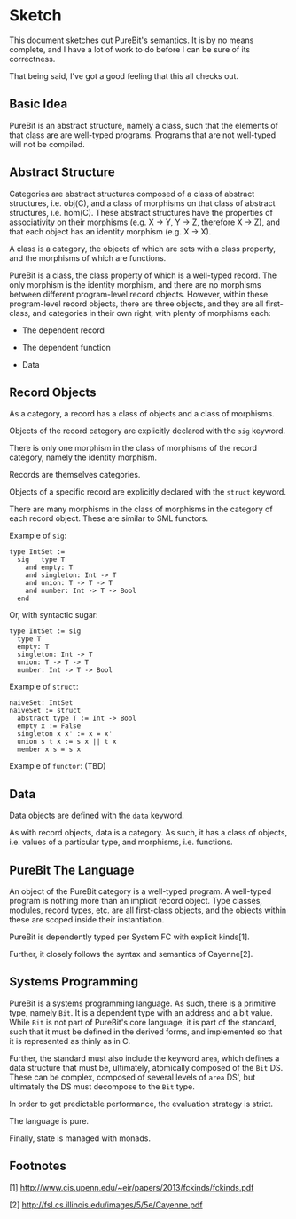 Sketch
======

This document sketches out PureBit's semantics. It is by no means complete,
and I have a lot of work to do before I can be sure of its correctness.

That being said, I've got a good feeling that this all checks out.

Basic Idea
----------

PureBit is an abstract structure, namely a class, such that the elements of
that class are are well-typed programs. Programs that are not well-typed will
not be compiled.

Abstract Structure
------------------

Categories are abstract structures composed of a class of abstract structures,
i.e. obj(C), and a class of morphisms on that class of abstract structures,
i.e. hom(C). These abstract structures have the properties of associativity
on their morphisms (e.g. X -> Y,  Y -> Z, therefore X -> Z), and that each
object has an identity morphism (e.g. X -> X).

A class is a category, the objects of which are sets with a class property, and
the morphisms of which are functions.

PureBit is a class, the class property of which is a well-typed record. The
only morphism is the identity morphism, and there are no morphisms between
different program-level record objects. However, within these program-level
record objects, there are three objects, and they are all first-class, and
categories in their own right, with plenty of morphisms each:
* The dependent record

* The dependent function

* Data

Record Objects
--------------
As a category, a record has a class of objects and a class of morphisms.

Objects of the record category are explicitly declared with the `sig` keyword.

There is only one morphism in the class of morphisms of the record category,
namely the identity morphism.

Records are themselves categories.

Objects of a specific record are explicitly declared with the `struct` keyword.

There are many morphisms in the class of morphisms in the category of each
record object. These are similar to SML functors.

Example of `sig`:

  ```
  type IntSet :=
    sig   type T
      and empty: T
      and singleton: Int -> T
      and union: T -> T -> T
      and number: Int -> T -> Bool
    end
  ```

  Or, with syntactic sugar:

  ```
  type IntSet := sig
    type T
    empty: T
    singleton: Int -> T
    union: T -> T -> T
    number: Int -> T -> Bool
  ```

Example of `struct`:

  ```
  naiveSet: IntSet
  naiveSet := struct
    abstract type T := Int -> Bool
    empty x := False
    singleton x x' := x = x'
    union s t x := s x || t x
    member x s = s x
  ```

Example of `functor`:
  (TBD)

Data
----

Data objects are defined with the `data` keyword.

As with record objects, data is a category. As such, it has a class of
objects, i.e. values of a particular type, and morphisms, i.e. functions.

PureBit The Language
--------------------

An object of the PureBit category is a well-typed program. A
well-typed program is nothing more than an implicit record object. Type
classes, modules, record types, etc. are all first-class objects, and the
objects within these are scoped inside their instantiation.

PureBit is dependently typed per System FC with explicit kinds[1].

Further, it closely follows the syntax and semantics of Cayenne[2].

Systems Programming
-------------------

PureBit is a systems programming language. As such, there is a primitive
type, namely `Bit`. It is a dependent type with an address and a bit value.
While `Bit` is not part of PureBit's core language, it is part of the standard,
such that it must be defined in the derived forms, and implemented so that
it is represented as thinly as in C.

Further, the standard must also include the keyword `area`, which defines a
data structure that must be, ultimately, atomically composed of the `Bit` DS.
These can be complex, composed of several levels of `area` DS', but ultimately
the DS must decompose to the `Bit` type.

In order to get predictable performance, the evaluation strategy is strict.

The language is pure.

Finally, state is managed with monads.

Footnotes
---------

[1] http://www.cis.upenn.edu/~eir/papers/2013/fckinds/fckinds.pdf

[2] http://fsl.cs.illinois.edu/images/5/5e/Cayenne.pdf
